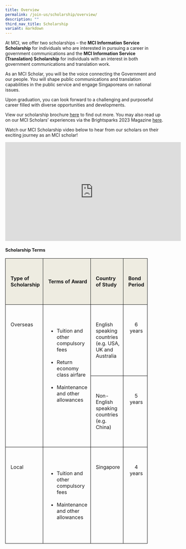 ```yaml
---
title: Overview
permalink: /join-us/scholarship/overview/
description: ""
third_nav_title: Scholarship
variant: markdown
---
```

At MCI, we offer two scholarships – the **MCI Information Service Scholarship** for individuals who are interested in pursuing a career in government communications and the **MCI Information Service (Translation) Scholarship** for individuals with an interest in both government communications and translation work.

As an MCI Scholar, you will be the voice connecting the Government and our people. You will shape public communications and translation capabilities in the public service and engage Singaporeans on national issues.

Upon graduation, you can look forward to a challenging and purposeful career filled with diverse opportunities and developments.

View our scholarship brochure&nbsp;[here](http://go.gov.sg/mcischolarshipbrochure2023)&nbsp;to find out more. You may also read up on our MCI Scholars’ experiences via the Brightsparks 2023 Magazine&nbsp;[here](https://brightsparks.com.sg/magazine/july-2023/mci-bridging-barriers-and-building-trust.php).

Watch our MCI Scholarship video below to hear from our scholars on their exciting journey as an MCI scholar!

<div class="bp-youtube">

<iframe allowfullscreen="" allow="accelerometer; autoplay; clipboard-write; encrypted-media; gyroscope; picture-in-picture; web-share" frameborder="0" title="YouTube video player" src="https://www.youtube.com/embed/9vA9sviXulk?si=ly_AvwQgsM-pwdEf" height="315" width="560"></iframe>
</div>



#### Scholarship Terms
  
 <table style="width: 90%; border-collapse: collapse; border: none;" width="90%" cellpadding="0" cellspacing="0" border="1"><tbody><tr><td style="border: 1pt solid windowtext; padding: 12.75pt 7.5pt 12.75pt 12pt; background: #eeece1;">  
&nbsp; &nbsp; &nbsp; &nbsp; &nbsp; &nbsp; <p><strong>Type of Scholarship</strong></p>  
&nbsp; &nbsp; &nbsp; &nbsp; &nbsp; &nbsp; </td><td style="border-top: 1pt solid windowtext; border-right: 1pt solid windowtext; border-bottom: 1pt solid windowtext; border-left: none; padding: 12.75pt 7.5pt 12.75pt 12pt; background: #eeece1;">  
&nbsp; &nbsp; &nbsp; &nbsp; &nbsp; &nbsp; <p><strong>Terms of Award</strong></p>  
&nbsp; &nbsp; &nbsp; &nbsp; &nbsp; &nbsp; </td><td style="border-top: 1pt solid windowtext; border-right: 1pt solid windowtext; border-bottom: 1pt solid windowtext; border-left: none; padding: 12.75pt 7.5pt 12.75pt 12pt; background: #eeece1;">  
&nbsp; &nbsp; &nbsp; &nbsp; &nbsp; &nbsp; <p><strong>Country of Study</strong></p>  
&nbsp; &nbsp; &nbsp; &nbsp; &nbsp; &nbsp; </td><td style="border-top: 1pt solid windowtext; border-right: 1pt solid windowtext; border-bottom: 1pt solid windowtext; border-left: none; padding: 12.75pt 7.5pt 12.75pt 12pt; background: #eeece1;">  
&nbsp; &nbsp; &nbsp; &nbsp; &nbsp; &nbsp; <p><strong>Bond Period</strong></p>  
&nbsp; &nbsp; &nbsp; &nbsp; &nbsp; &nbsp; </td></tr><tr><td style="border-right: 1pt solid windowtext; border-bottom: 1pt solid windowtext; border-left: 1pt solid windowtext; border-top: none; padding: 12.75pt 7.5pt 12.75pt 12pt;" valign="top" rowspan="2">  
&nbsp; &nbsp; &nbsp; &nbsp; &nbsp; &nbsp; <p>Overseas</p>  
&nbsp; &nbsp; &nbsp; &nbsp; &nbsp; &nbsp; </td><td style="border-top: none; border-left: none; border-bottom: 1pt solid windowtext; border-right: 1pt solid windowtext; padding: 12.75pt 7.5pt 12.75pt 12pt;" valign="top" rowspan="2">  
&nbsp; &nbsp; &nbsp; &nbsp; &nbsp; &nbsp; <ul>  
&nbsp; &nbsp; &nbsp; &nbsp; &nbsp; &nbsp; &nbsp; &nbsp; <li>Tuition and other compulsory fees</li>  
&nbsp; &nbsp; &nbsp; &nbsp; &nbsp; &nbsp; &nbsp; &nbsp; <li>Return economy class airfare</li>  
&nbsp; &nbsp; &nbsp; &nbsp; &nbsp; &nbsp; &nbsp; &nbsp; <li>Maintenance and other allowances</li>  
&nbsp; &nbsp; &nbsp; &nbsp; &nbsp; &nbsp; </ul>  
&nbsp; &nbsp; &nbsp; &nbsp; &nbsp; &nbsp; </td><td style="border-top: none; border-left: none; border-bottom: 1pt solid windowtext; border-right: 1pt solid windowtext; padding: 12.75pt 7.5pt 12.75pt 12pt;" valign="top">  
&nbsp; &nbsp; &nbsp; &nbsp; &nbsp; &nbsp; <p>English speaking countries (e.g. USA, UK and Australia</p>  
&nbsp; &nbsp; &nbsp; &nbsp; &nbsp; &nbsp; </td><td style="border-top: none; border-left: none; border-bottom: 1pt solid windowtext; border-right: 1pt solid windowtext; padding: 12.75pt 7.5pt 12.75pt 12pt;" valign="top">  
&nbsp; &nbsp; &nbsp; &nbsp; &nbsp; &nbsp; <p style="text-align: center;">6 years</p>  
&nbsp; &nbsp; &nbsp; &nbsp; &nbsp; &nbsp; </td></tr><tr><td style="border-top: none; border-left: none; border-bottom: 1pt solid windowtext; border-right: 1pt solid windowtext; padding: 12.75pt 7.5pt 12.75pt 12pt;" valign="top">  
&nbsp; &nbsp; &nbsp; &nbsp; &nbsp; &nbsp; <p>Non-English speaking countries (e.g. China)</p>  
&nbsp; &nbsp; &nbsp; &nbsp; &nbsp; &nbsp; </td><td style="border-top: none; border-left: none; border-bottom: 1pt solid windowtext; border-right: 1pt solid windowtext; padding: 12.75pt 7.5pt 12.75pt 12pt;" valign="top">  
&nbsp; &nbsp; &nbsp; &nbsp; &nbsp; &nbsp; <p style="text-align: center;">5 years</p>  
&nbsp; &nbsp; &nbsp; &nbsp; &nbsp; &nbsp; </td></tr><tr><td style="border-right: 1pt solid windowtext; border-bottom: 1pt solid windowtext; border-left: 1pt solid windowtext; border-top: none; padding: 12.75pt 7.5pt 12.75pt 12pt;" valign="top">  
&nbsp; &nbsp; &nbsp; &nbsp; &nbsp; &nbsp; <p>Local</p>  
&nbsp; &nbsp; &nbsp; &nbsp; &nbsp; &nbsp; </td><td style="border-top: none; border-left: none; border-bottom: 1pt solid windowtext; border-right: 1pt solid windowtext; padding: 12.75pt 7.5pt 12.75pt 12pt;" valign="top">  
&nbsp; &nbsp; &nbsp; &nbsp; &nbsp; &nbsp; <ul>  
&nbsp; &nbsp; &nbsp; &nbsp; &nbsp; &nbsp; &nbsp; &nbsp; <li>Tuition and other compulsory fees</li>  
&nbsp; &nbsp; &nbsp; &nbsp; &nbsp; &nbsp; &nbsp; &nbsp; <li>Maintenance and other allowances</li>  
&nbsp; &nbsp; &nbsp; &nbsp; &nbsp; &nbsp; </ul>  
&nbsp; &nbsp; &nbsp; &nbsp; &nbsp; &nbsp; </td><td style="border-top: none; border-left: none; border-bottom: 1pt solid windowtext; border-right: 1pt solid windowtext; padding: 12.75pt 7.5pt 12.75pt 12pt;" valign="top">  
&nbsp; &nbsp; &nbsp; &nbsp; &nbsp; &nbsp; <p>Singapore</p>  
&nbsp; &nbsp; &nbsp; &nbsp; &nbsp; &nbsp; </td><td style="border-top: none; border-left: none; border-bottom: 1pt solid windowtext; border-right: 1pt solid windowtext; padding: 12.75pt 7.5pt 12.75pt 12pt;" valign="top">  
&nbsp; &nbsp; &nbsp; &nbsp; &nbsp; &nbsp; <p style="text-align: center;">4 years</p>  
&nbsp; &nbsp; &nbsp; &nbsp; &nbsp; &nbsp; </td></tr></tbody>  
</table>